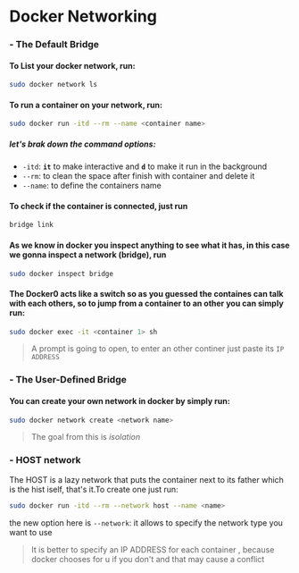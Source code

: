 # Docker Networking

### - The Default Bridge

#### To List your docker network, run:

```bash
sudo docker network ls
```
 #### To run a container on your network, run:
 ```bash
sudo docker run -itd --rm --name <container name>
 ```

##### let's brak down the command options:

- `-itd`: **`it`** to make interactive and **`d`** to make it run in the background
- `--rm`: to clean the space after finish with container and delete it
- `--name`: to define the containers name

#### To check if the container is connected, just run
```bash
bridge link
```
#### As we know in docker you inspect anything to see what it has, in this case we gonna inspect a network (bridge), run
```bash
sudo docker inspect bridge
```

#### The **Docker0** acts like a switch so as you guessed the containes can talk with each others, so to jump from a container to an other you can simply run:

```bash
sudo docker exec -it <container 1> sh
```
> A prompt is going to open, to enter an other continer just paste its `IP ADDRESS`

### - The User-Defined Bridge

#### You can create your own network in docker by simply run:
```bash
sudo docker network create <network name>
```

> The goal from this is _isolation_

### - HOST network
The HOST is a lazy network that puts the container next to its father which is the hist iself, that's it.To create one just run:
```bash
sudo docker run -itd --rm --network host --name <name>
```
the new option here is 
`--network`: it allows to specify the network type you want to use

> It is better to specify an IP ADDRESS for each container , because docker chooses for u if you don't and that may cause a conflict
